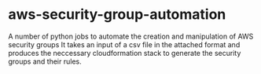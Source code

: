 # aws-security-group-automation
A number of python jobs to automate the creation and manipulation of AWS security groups
It takes an input of a csv file in the attached format and produces the neccessary cloudformation stack to generate the security groups and their rules.
